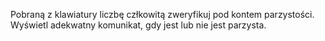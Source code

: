 Pobraną z klawiatury liczbę człkowitą zweryfikuj pod kontem parzystości.
Wyświetl adekwatny komunikat, gdy jest lub nie jest parzysta.
